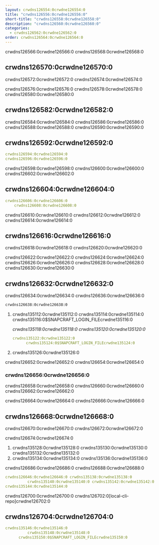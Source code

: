 ```yaml
---
layout: crwdns126554:0crwdne126554:0
title: "crwdns126556:0crwdne126556:0"
short-title: "crwdns126558:0crwdne126558:0"
description: "crwdns126560:0crwdne126560:0"
categories:
  - crwdns126562:0crwdne126562:0
order: crwdns126564:0crwdne126564:0
---
```

crwdns126566:0crwdne126566:0 crwdns126568:0crwdne126568:0

## crwdns126570:0crwdne126570:0

crwdns126572:0crwdne126572:0 crwdns126574:0crwdne126574:0

crwdns126576:0crwdne126576:0 crwdns126578:0crwdne126578:0 crwdns126580:0crwdne126580:0

## crwdns126582:0crwdne126582:0

crwdns126584:0crwdne126584:0 crwdns126586:0crwdne126586:0 crwdns126588:0crwdne126588:0 crwdns126590:0crwdne126590:0

## crwdns126592:0crwdne126592:0

```yaml
crwdns126594:0crwdne126594:0
crwdns126596:0crwdne126596:0
```

crwdns126598:0crwdne126598:0 crwdns126600:0crwdne126600:0 crwdns126602:0crwdne126602:0

## crwdns126604:0crwdne126604:0

```yaml
crwdns126606:0crwdne126606:0
    crwdns126608:0crwdne126608:0
```

crwdns126610:0crwdne126610:0 crwdns126612:0crwdne126612:0 crwdns126614:0crwdne126614:0

## crwdns126616:0crwdne126616:0

crwdns126618:0crwdne126618:0 crwdns126620:0crwdne126620:0

crwdns126622:0crwdne126622:0 crwdns126624:0crwdne126624:0 crwdns126626:0crwdne126626:0 crwdns126628:0crwdne126628:0 crwdns126630:0crwdne126630:0

## crwdns126632:0crwdne126632:0

crwdns126634:0crwdne126634:0 crwdns126636:0crwdne126636:0

```Bash
crwdns126638:0crwdne126638:0
```

1. crwdns135112:0crwdne135112:0 crwdns135114:0crwdne135114:0 crwdns135116:0$SNAPCRAFT_LOGIN_FILEcrwdne135116:0
    
    *crwdns135118:0crwdne135118:0 crwdns135120:0crwdne135120:0*
    
    ```yaml
    crwdns135122:0crwdne135122:0
          crwdns135124:0$SNAPCRAFT_LOGIN_FILEcrwdne135124:0
    ```

2. crwdns135126:0crwdne135126:0

crwdns126652:0crwdne126652:0 crwdns126654:0crwdne126654:0

### crwdns126656:0crwdne126656:0

crwdns126658:0crwdne126658:0 crwdns126660:0crwdne126660:0 crwdns126662:0crwdne126662:0

crwdns126664:0crwdne126664:0 crwdns126666:0crwdne126666:0

## crwdns126668:0crwdne126668:0

crwdns126670:0crwdne126670:0 crwdns126672:0crwdne126672:0

crwdns126674:0crwdne126674:0

1. crwdns135128:0crwdne135128:0 crwdns135130:0crwdne135130:0 crwdns135132:0crwdne135132:0
2. crwdns135134:0crwdne135134:0 crwdns135136:0crwdne135136:0

crwdns126686:0crwdne126686:0 crwdns126688:0crwdne126688:0

```yaml
crwdns126646:0crwdne126646:0 crwdns135138:0crwdne135138:0
          crwdns135140:0crwdne135140:0 crwdns135142:0crwdne135142:0
crwdns135144:0crwdne135144:0
```

crwdns126700:0crwdne126700:0 crwdns126702:0[local-cli-repo]crwdne126702:0

## crwdns126704:0crwdne126704:0

```yaml
crwdns135146:0crwdne135146:0
          crwdns135148:0crwdne135148:0
      crwdns135150:0$SNAPCRAFT_LOGIN_FILEcrwdne135150:0
```